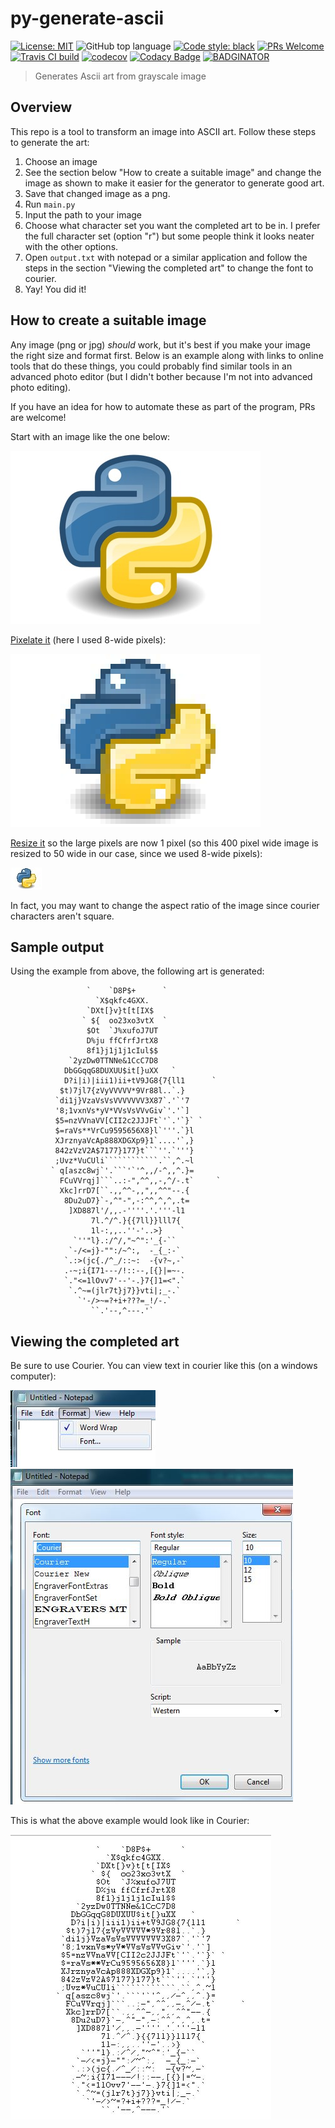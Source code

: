 # py-generate-ascii

[![License: MIT](https://img.shields.io/badge/License-MIT-blue.svg)](https://opensource.org/licenses/MIT) ![GitHub top language](https://img.shields.io/github/languages/top/extremepayne/HighScor.svg) [![Code style: black](https://img.shields.io/badge/code%20style-black-000000.svg)](https://github.com/ambv/black) [![PRs Welcome](https://img.shields.io/badge/PRs-welcome-brightgreen.svg)](http://makeapullrequest.com) [![Travis CI build](https://travis-ci.org/extremepayne/py-generate-ascii.svg?branch=master)](https://travis-ci.org/extremepayne/py-generate-ascii) [![codecov](https://codecov.io/gh/extremepayne/py-generate-ascii/branch/master/graph/badge.svg)](https://codecov.io/gh/extremepayne/py-generate-ascii) [![Codacy Badge](https://api.codacy.com/project/badge/Grade/4ed98ec026b84de88b85bfcc99e19449)](https://www.codacy.com/app/extremepayne/py-generate-ascii?utm_source=github.com&amp;utm_medium=referral&amp;utm_content=extremepayne/py-generate-ascii&amp;utm_campaign=Badge_Grade) [![BADGINATOR](https://badginator.herokuapp.com/extremepayne/py-generate-ascii.svg)](https://github.com/defunctzombie/badginator)

> Generates Ascii art from grayscale image

## Overview
This repo is a tool to transform an image into ASCII art. Follow these steps to generate the art:
1. Choose an image
2. See the section below "How to create a suitable image" and change the image as shown to make it easier for the generator to generate good art.
3. Save that changed image as a png.
4. Run `main.py`
5. Input the path to your image
6. Choose what character set you want the completed art to be in. I prefer the full character set (option "r") but some people think it looks neater with the other options.
7. Open `output.txt` with notepad or a similar application and follow the steps in the section "Viewing the completed art" to change the font to courier.
8. Yay! You did it!

## How to create a suitable image
Any image (png or jpg) *should* work, but it's best if you make your image the right size and format first. Below is an example along with links to online tools that do these things, you could probably find similar tools in an advanced photo editor (but I didn't bother because I'm not into advanced photo editing).

If you have an idea for how to automate these as part of the program, PRs are welcome!

Start with an image like the one below:

![full color image](images/python.jpg)

[Pixelate it](https://onlinejpgtools.com/pixelate-jpg) (here I used 8-wide pixels):

![Pixelated image](images/python-pix.jpg)

[Resize it](https://onlinejpgtools.com/resize-jpg) so the large pixels are now 1 pixel (so this 400 pixel wide image is resized to 50 wide in our case, since we used 8-wide pixels):

![Small pixelated image](images/python-pix-small.jpg)

In fact, you may want to change the aspect ratio of the image since courier characters aren't square.

## Sample output
Using the example from above, the following art is generated:
```text                                             
                 `    `D8P$+      `               
                   `X$qkfc4GXX.                   
                 `DXt[}v}t[t[IX$                  
                ` ${  oo23xo3vtX  `               
                 $Ot  `J%xufoJ7UT                 
                 D%ju ffCfrfJrtX8                 
                 8f1}j1j1j1cIul$$                 
             `2yzDw0TTNNe&1CcC7D8                 
            DbGGqqG8DUXUU$it[}uXX   `             
            D?i|i)|iii1)ii+tV9JG8{7{ll1      `    
           $t)7jl7{zVyVVVVV*9Vr88l..`.}           
          `di1j}VzaVsVsVVVVVVV3X87`.'`'7          
          '8;1vxnVs*yV*VVsVsVVvGiv`'.'`]          
          $5=nzVVnaVV[CII2c2JJJFt`'`.'`}` `       
          $=raVs**VrCu9595656X8}l`'''.`}l         
          XJrznyaVcAp888XDGXp9}1`....'`,}         
          842zVzV2A$7177}177}t```''.`'''}         
          ;Uvz*VuCUli````````````.``,^.~l         
         ` q[aszc8wj`'.```'`'^,,/-^,,^.}=         
           FCuVVrqj]```..:-",^^,,-,^/-.t`     `   
           Xkc]rrD7[``.,,^^-,,",,^^"--.{          
            8Du2uD7}`-,^"-",-:^^,^,^,.t=          
             ]XD887l'/,,.-''''.'.'''-l1           
                  7l.^/^.}{{7ll}}lll7{            
                  1l-:,,..''-'..>}    `           
              `''"l}.:/^/,"~^":'_{-``             
             `-/<=j}-"":/~^:,  -_{_:-`            
            `.:>(jc{./^_/::~:  -{v?~,-`           
            .-~;i{I71---/!::--,[{}|=~-.           
            `."<=1lOvv7'--'-.}7{]1=<".`           
             `.^~=(jlr7t}j7}}vti|;_-.`            
               `'-/>~=?+i+???=_!/-.`              
                  ``.'--,^---.'`                  

```

## Viewing the completed art
Be sure to use Courier. You can view text in courier like this (on a windows computer):

![Win7 Notepad Format->font](images/Notepad1.JPG)
![Win7 Notepad change font to Courier](images/Notepad2.JPG)

This is what the above example would look like in Courier:

![Output in courier](images/final-product.JPG)
